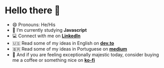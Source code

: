 <h1> Hello there 👋 </h1>

<!--
**BrunnoM7/brunnom7** is a ✨ _special_ ✨ repository because its `README.md` (this file) appears on your GitHub profile.
-->

- 😄 Pronouns: He/His
- 🌱 I’m currently studying **Javascript**
- 💻 Connect with me on **[LinkedIn]**
- 🇺🇸 Read some of my ideas in English on **[dev.to]**
- 🇧🇷 Read some of my ideas in Portuguese on **[medium]**
- 🍺 And if you are feeling exceptionally majestic today, consider buying me a coffee or something nice on **[ko-fi]**
  
<!-- <img height="250em" src="https://github-readme-stats.vercel.app/api/top-langs/?username=brunnom7&theme=onedark&hide_border=true&count_private=true&langs_count=5" /> -->

[linkedin]: https://www.linkedin.com/in/brunno-marchetti/ "Brunno Marchetti"
[dev.to]: https://dev.to/brunnom7
[medium]: https://medium.com/@brunno.marchetti7
[ko-fi]: https://ko-fi.com/brunnom7/
